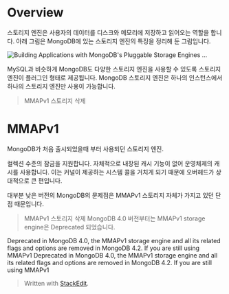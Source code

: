 # Overview

스토리지 엔진은 사용자의 데이터를 디스크와 메모리에 저장하고 읽어오는 역할을 합니다. 아래 그림은 MongoDB에 있는 스토리지 엔진의 특징을 정리해 둔 그림입니다.

![Building Applications with MongoDB's Pluggable Storage Engines ...](https://webassets.mongodb.com/_com_assets/cms/StorageEngineArchIMG2-ju0tb22fup.png)

MySQL과 비슷하게 MongoDB도 다양한 스토리지 엔진을 사용할 수 있도록 스토리지 엔진이 플러그인 형태로 제공됩니다. MongoDB 스토리지 엔진은 하나의 인스턴스에서 하나의 스토리지 엔진만 사용이 가능합니다.

> MMAPv1 스토리지 삭제  
# MMAPv1

MongoDB가 처음 출시되었을때 부터 사용되던 스토리지 엔진.

컬렉션 수준의 잠금을 지원합니다.
자체적으로 내장된 캐시 기능이 없어 운영체제의 캐시를 사용합니다. 이는 커널이 제공하는 시스템 콜을 거치게 되기 때문에 오버헤드가 상대적으로 큰 편입니다.

대부분 낮은 버전의 MongoDB의 문제점은 MMAPv1 스토리지 자체가 가지고 있던 단점 때문입니다.

>MMAPv1 스토리지 삭제 
>MongoDB 4.0 버전부터는 MMAPv1 storage engine은 Deprecated 되었습니다.

Deprecated in MongoDB 4.0, the MMAPv1 storage engine and all its related flags and options are removed in MongoDB 4.2. If you are still using MMAPv1
Deprecated in MongoDB 4.0, the MMAPv1 storage engine and all its related flags and options are removed in MongoDB 4.2. If you are still using MMAPv1



> Written with [StackEdit](https://stackedit.io/).
<!--stackedit_data:
eyJoaXN0b3J5IjpbMTQ3NDMzMjI1MCwtMTEzNzcxODAyMCwxMz
czMzU4OTcyLC0xMzc0NTE2OTg3XX0=
-->
